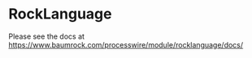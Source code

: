 # RockLanguage

Please see the docs at https://www.baumrock.com/processwire/module/rocklanguage/docs/
